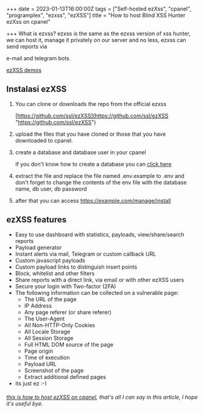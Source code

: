 +++
date = 2023-01-13T16:00:00Z
tags = ["Self-hosted ezXss", "cpanel", "programplex", "ezxss", "ezXSS"]
title = "How to host Blind XSS Hunter ezXss on cpanel"

+++
What is ezxss? ezxss is the same as the ezxss version of xss hunter, we can host it, manage it privately on our server and no less, ezxss can send reports via

e-mail and telegram bots.

[ezXSS demos](https://demo.ezxss.com/manage/login "ezxss")

## Instalasi ezXSS

1. You can clone or downloads the repo from the official ezxss

   [https://github.com/ssl/ezXSS](https://github.com/ssl/ezXSS "https://github.com/ssl/ezXSS")
2. upload the files that you have cloned or those that you have downloaded to      cpanel.
3. create a database and database user in your cpanel

   if you don't know how to create a database you can [click here ](https://www.jagoanhosting.com/tutorial/cpanel/user-database-di-cpanel "https://www.jagoanhosting.com/tutorial/cpanel/user-database-di-cpanel")
4. extract the file and replace the file named .env.example to .env and don't forget to change the contents of the env file with the database name, db user, db password
5. after that you can access https://example.com/manage/install

## ezXSS features

* Easy to use dashboard with statistics, payloads, view/share/search reports
* Payload generator
* Instant alerts via mail, Telegram or custom callback URL
* Custom javascript payloads
* Custom payload links to distinguish insert points
* Block, whitelist and other filters
* Share reports with a direct link, via email or with other ezXSS users
* Secure your login with Two-factor (2FA)
* The following information can be collected on a vulnerable page:
  * The URL of the page
  * IP Address
  * Any page referer (or share referer)
  * The User-Agent
  * All Non-HTTP-Only Cookies
  * All Locale Storage
  * All Session Storage
  * Full HTML DOM source of the page
  * Page origin
  * Time of execution
  * Payload URL
  * Screenshot of the page
  * Extract additional defined pages
* its just ez :-)

###### [this is how to host ezXSS on cpanel](), that's all I can say in this article, I hope it's useful bye.